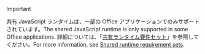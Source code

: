 > [!IMPORTANT]
> <span data-ttu-id="9635f-101">共有 JavaScript ランタイムは、一部の Office アプリケーションでのみサポートされています。</span><span class="sxs-lookup"><span data-stu-id="9635f-101">The shared JavaScript runtime is only supported in some Office applications.</span></span> <span data-ttu-id="9635f-102">詳細については、「[共有ランタイム要件セット](../reference/requirement-sets/shared-runtime-requirement-sets.md)」を参照してください。</span><span class="sxs-lookup"><span data-stu-id="9635f-102">For more information, see [Shared runtime requirement sets](../reference/requirement-sets/shared-runtime-requirement-sets.md).</span></span>
